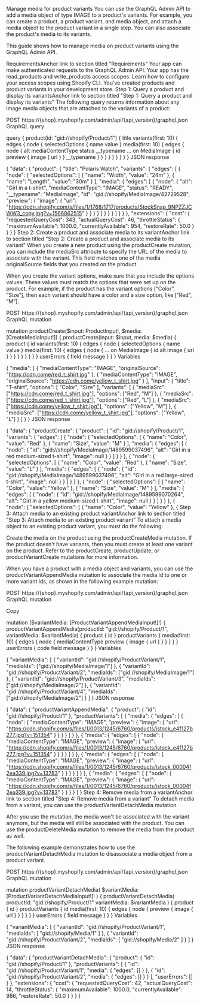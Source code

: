 Manage media for product variants
You can use the GraphQL Admin API to add a media object of type IMAGE to a product's variants. For example, you can create a product, a product variant, and media object, and attach a media object to the product variant in a single step. You can also associate the product's media to its variants.

This guide shows how to manage media on product variants using the GraphQL Admin API.

RequirementsAnchor link to section titled "Requirements"
Your app can make authenticated requests to the GraphQL Admin API.
Your app has the read_products and write_products access scopes. Learn how to configure your access scopes using Shopify CLI.
You've created products and product variants in your development store.
Step 1: Query a product and display its variantsAnchor link to section titled "Step 1: Query a product and display its variants"
The following query returns information about any image media objects that are attached to the variants of a product:


POST https://{shop}.myshopify.com/admin/api/{api_version}/graphql.json
GraphQL query


query {
  product(id: "gid://shopify/Product/1") {
    title
    variants(first: 10) {
      edges {
        node {
          selectedOptions {
            name
            value
          }
          media(first: 10) {
            edges {
              node {
                alt
                mediaContentType
                status
                __typename
                ... on MediaImage {
                  id
                  preview {
                    image {
                      url
                    }
                  }
                  __typename
                }
              }
            }
          }
        }
      }
    }
  }
}
JSON response

{
  "data": {
    "product": {
      "title": "Polaris Watch",
      "variants": {
        "edges": [
          {
            "node": {
              "selectedOptions": [
                {
                  "name": "Width",
                  "value": "24m"
                },
                {
                  "name": "Length",
                  "value": "30m"
                }
              ],
              "media": {
                "edges": [
                  {
                    "node": {
                      "alt": "Girl in a t-shirt",
                      "mediaContentType": "IMAGE",
                      "status": "READY",
                      "__typename": "MediaImage",
                      "id": "gid://shopify/MediaImage/42729528",
                      "preview": {
                        "image": {
                          "url": "https://cdn.shopify.com/s/files/1/1768/1717/products/StockSnap_9NPZZJCWW3_copy.jpg?v=1566862515"
                        }
                      }
                    }
                  }
                ]
              }
            }
          }
        ]
      }
    }
  },
  "extensions": {
    "cost": {
      "requestedQueryCost": 343,
      "actualQueryCost": 46,
      "throttleStatus": {
        "maximumAvailable": 1000.0,
        "currentlyAvailable": 954,
        "restoreRate": 50.0
      }
    }
  }
}
Step 2: Create a product and associate media to its variantAnchor link to section titled "Step 2: Create a product and associate media to its variant"
When you create a new product using the productCreate mutation, you can include the mediaSrc attribute to specify the URL of the media to associate with the variant. This field matches one of the media originalSource fields that you created on the product.

When you create the variant options, make sure that you include the options values. These values must match the options that were set up on the product. For example, if the product has the variant options [“Color”, “Size”], then each variant should have a color and a size option, like [“Red”, “M”].


POST https://{shop}.myshopify.com/admin/api/{api_version}/graphql.json
GraphQL mutation

mutation productCreate($input: ProductInput!, $media: [CreateMediaInput!]) {
  productCreate(input: $input, media: $media) {
    product {
      id
      variants(first: 10) {
        edges {
          node {
            selectedOptions {
              name
              value
            }
            media(first: 10) {
              edges {
                node {
                  ... on MediaImage {
                    id
                    alt
                    image {
                      url
                    }
                  }
                }
              }
            }
          }
        }
      }
    }
    userErrors {
      field
      message
    }
  }
}
Variables

{
 "media": [
   {
     "mediaContentType": "IMAGE",
     "originalSource": "https://cdn.come/red_t_shirt.jpg"
   },
   {
     "mediaContentType": "IMAGE",
     "originalSource": "https://cdn.come/yellow_t_shirt.jpg"
   }
 ],
 "input": {
   "title": "T-shirt",
   "options": [
     "Color", "Size"
   ],
   "variants": [
     {
       "mediaSrc": ["https://cdn.come/red_t_shirt.jpg"],
       "options": ["Red", "M"]
     },
     {
       "mediaSrc": ["https://cdn.come/red_t_shirt.jpg"],
       "options": ["Red", "L"]
     },
     {
       "mediaSrc": ["https://cdn.come/yellow_t_shirt.jpg"],
       "options": ["Yellow", "M"]
     },
     {
       "mediaSrc": ["https://cdn.come/yellow_t_shirt.jpg"],
       "options": ["Yellow", "L"]
     }
   ]
 }
}
JSON response

{
  "data": {
    "productCreate": {
      "product": {
        "id": "gid://shopify/Product/1",
        "variants": {
          "edges": [
            {
              "node": {
                "selectedOptions": [
                  {
                    "name": "Color",
                    "value": "Red"
                  },
                  {
                    "name": "Size",
                    "value": "M"
                  }
                ],
                "media": {
                  "edges": [
                    {
                      "node": {
                        "id": "gid://shopify/MediaImage/1489599037496",
                        "alt": "Girl in a red medium-sized t-shirt",
                        "image": null
                      }
                    }
                  ]
                }
              }
            },
            {
              "node": {
                "selectedOptions": [
                  {
                    "name": "Color",
                    "value": "Red"
                  },
                  {
                    "name": "Size",
                    "value": "L"
                  }
                ],
                "media": {
                  "edges": [
                    {
                      "node": {
                        "id": "gid://shopify/MediaImage/1489599037496",
                        "alt": "Girl in a red large-sized t-shirt",
                        "image": null
                      }
                    }
                  ]
                }
              }
            },
            {
              "node": {
                "selectedOptions": [
                  {
                    "name": "Color",
                    "value": "Yellow"
                  },
                  {
                    "name": "Size",
                    "value": "M"
                  }
                ],
                "media": {
                  "edges": [
                    {
                      "node": {
                        "id": "gid://shopify/MediaImage/1489599070264",
                        "alt": "Girl in a yellow medium-sized t-shirt",
                        "image": null
                      }
                    }
                  ]
                }
              }
            },
            {
              "node": {
                "selectedOptions": [
                  {
                    "name": "Color",
                    "value": "Yellow"
                  },
                  {
Step 3: Attach media to an existing product variantAnchor link to section titled "Step 3: Attach media to an existing product variant"
To attach a media object to an existing product variant, you must do the following:

Create the media on the product using the productCreateMedia mutation.
If the product doesn't have variants, then you must create at least one variant on the product.
Refer to the productCreate, productUpdate, or productVariantCreate mutations for more information.

When you have a product with a media object and variants, you can use the productVariantAppendMedia mutation to associate the media id to one or more variant ids, as shown in the following example mutation:


POST https://{shop}.myshopify.com/admin/api/{api_version}/graphql.json
GraphQL mutation

Copy

mutation ($variantMedia: [ProductVariantAppendMediaInput!]!) {
  productVariantAppendMedia(productId: "gid://shopify/Product/1", variantMedia: $variantMedia) {
    product {
      id
    }
    productVariants {
      media(first: 10) {
        edges {
          node {
            mediaContentType
            preview {
              image {
                url
              }
            }
          }
        }
      }
    }
    userErrors {
      code
      field
      message
    }
  }
}
Variables

{
    "variantMedia": [
        {
            "variantId": "gid://shopify/ProductVariant/1",
            "mediaIds": ["gid://shopify/MediaImage/1"]
        },
        {
            "variantId": "gid://shopify/ProductVariant/2",
            "mediaIds": ["gid://shopify/MediaImage/1"]
        },
        {
            "variantId": "gid://shopify/ProductVariant/3",
            "mediaIds": ["gid://shopify/MediaImage/2"]
        },
        {
            "variantId": "gid://shopify/ProductVariant/4",
            "mediaIds": ["gid://shopify/MediaImage/2"]
        }
    ]
}
JSON response

{
  "data": {
    "productVariantAppendMedia": {
      "product": {
        "id": "gid://shopify/Product/1"
      },
      "productVariants": [
        {
          "media": {
            "edges": [
              {
                "node": {
                  "mediaContentType": "IMAGE",
                  "preview": {
                    "image": {
                      "url": "https://cdn.shopify.com/s/files/1/0013/1245/6760/products/istock_e4f127b277.jpg?v=151354"
                    }
                  }
                }
              }
            ]
          }
        },
        {
          "media": {
            "edges": [
              {
                "node": {
                  "mediaContentType": "IMAGE",
                  "preview": {
                    "image": {
                      "url": "https://cdn.shopify.com/s/files/1/0013/1245/6760/products/istock_e4f127b277.jpg?v=151354"
                    }
                  }
                }
              }
            ]
          }
        },
        {
          "media": {
            "edges": [
              {
                "node": {
                  "mediaContentType": "IMAGE",
                  "preview": {
                    "image": {
                      "url": "https://cdn.shopify.com/s/files/1/0013/1245/6760/products/istock_00004f2ea339.jpg?v=13783"
                    }
                  }
                }
              }
            ]
          }
        },
        {
          "media": {
            "edges": [
              {
                "node": {
                  "mediaContentType": "IMAGE",
                  "preview": {
                    "image": {
                      "url": "https://cdn.shopify.com/s/files/1/0013/1245/6760/products/istock_00004f2ea339.jpg?v=13783"
                    }
                  }
                }
              }
            ]
          }
Step 4: Remove media from a variantAnchor link to section titled "Step 4: Remove media from a variant"
To detach media from a variant, you can use the productVariantDetachMedia mutation.

After you use the mutation, the media won't be associated with the variant anymore, but the media will still be associated with the product. You can use the productDeleteMedia mutation to remove the media from the product as well.

The following example demonstrates how to use the productVariantDetachMedia mutation to disassociate a media object from a product variant.


POST https://{shop}.myshopify.com/admin/api/{api_version}/graphql.json
GraphQL mutation

mutation productVariantDetachMedia(
  $variantMedia: [ProductVariantDetachMediaInput!]!
) {
  productVariantDetachMedia(
    productId: "gid://shopify/Product/1"
    variantMedia: $variantMedia
  ) {
    product {
      id
    }
    productVariants {
      id
      media(first: 10) {
        edges {
          node {
            preview {
              image {
                url
              }
            }
          }
        }
      }
    }
    userErrors {
      field
      message
    }
  }
}
Variables

{
  "variantMedia": [
    {
      "variantId": "gid://shopify/ProductVariant/1",
      "mediaIds": [
        "gid://shopify/Media/1"
      ]
    },
    {
      "variantId": "gid://shopify/ProductVariant/2",
      "mediaIds": [
        "gid://shopify/Media/2"
      ]
    }
  ]
}
JSON response

{
  "data": {
    "productVariantDetachMedia": {
      "product": {
        "id": "gid://shopify/Product/1"
      },
      "productVariants": [
        {
          "id": "gid://shopify/ProductVariant/1",
          "media": {
            "edges": []
          }
        },
        {
          "id": "gid://shopify/ProductVariant/2",
          "media": {
            "edges": []
          }
        }
      ],
      "userErrors": []
    }
  },
  "extensions": {
    "cost": {
      "requestedQueryCost": 42,
      "actualQueryCost": 14,
      "throttleStatus": {
        "maximumAvailable": 1000.0,
        "currentlyAvailable": 986,
        "restoreRate": 50.0
      }
    }
  }
}